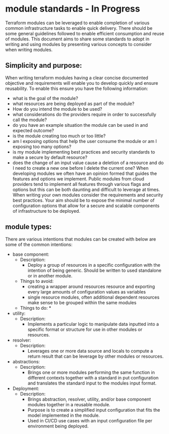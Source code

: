 # module standards - In Progress
Terraform modules can be leveraged to enable completion of various common infrastructure tasks to enable quick delivery. There should be some general guidelines followed to enable efficient consumption and reuse of modules. This document aims to share some standards to adopt in writing and using modules by presenting various concepts to consider when writing modules.

## Simplicity and purpose:
When writing terraform modules having a clear concise documented objective and requirements will enable you to develop quickly and ensure reusability. To enable this ensure you have the following information:
* what is the goal of the module?
* what resources are being deployed as part of the module?
* How do you intend the module to be used?
* what considerations do the providers require in order to successfully call the module?
* do you have an example situation the module can be used in and expected outcome?
* is the module creating too much or too little?
* am I exposing options that help the user consume the module or am I exposing too many options?
* is my module implementing best practices and security standards to make a secure by default resource?
* does the change of an input value cause a deletion of a resource and do I need to create a new one before I delete the current one?
When developing modules we often have an opinion formed that guides the features and options we implement. Public modules from cloud providers tend to implement all features through various flags and options but this can be both daunting and difficult to leverage at times. When writing your own modules consider the requirements and security best practices. Your aim should be to expose the minimal number of configuration options that allow for a secure and scalable components of infrastructure to be deployed.

## module types:
There are various intentions that modules can be created with below are some of the common intentions:
* base component:
    * Description: 
        * Deploy a group of resources in a specific configuration with the intention of being generic. Should be written to used standalone or in another module.
    * Things to avoid:
        * creating a wrapper around resources resource and exporting every large amounts of configuration values as variables
        * single resource modules, often additional dependent resources make sense to be grouped within the same modules
    * Things to do:
        * 
* utility:
    * Description: 
        * Implements a particular logic to manipulate data inputted into a specific format or structure for use in other modules or resources.
* resolver:
    * Description: 
        * Leverages one or more data source and locals to compute a return result that can be leverage by other modules or resources.
* abstractions:
    * Description: 
        * Brings one or more modules performing the same function in different contexts together with a standard in put configuration and translates the standard input to the modules input format.
* Deployment:
    * Description: 
        * Brings abstraction, resolver, utility, and/or base component modules together in a reusable module.
        * Purpose is to create a simplified input configuration that fits the model implemented in the module.
        * Used in CI/CD use cases with an input configuration file per environment being deployed.